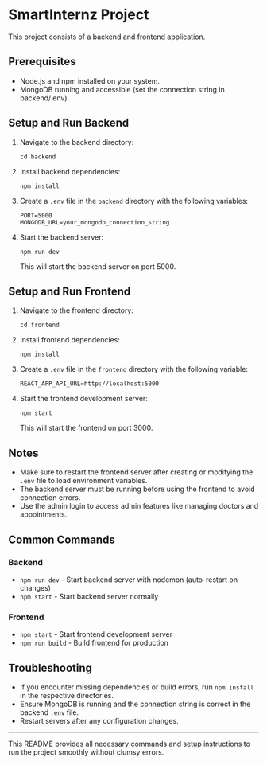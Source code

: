 # SmartInternz Project

This project consists of a backend and frontend application.

## Prerequisites

- Node.js and npm installed on your system.
- MongoDB running and accessible (set the connection string in backend/.env).

## Setup and Run Backend

1. Navigate to the backend directory:
   ```
   cd backend
   ```

2. Install backend dependencies:
   ```
   npm install
   ```

3. Create a `.env` file in the `backend` directory with the following variables:
   ```
   PORT=5000
   MONGODB_URL=your_mongodb_connection_string
   ```

4. Start the backend server:
   ```
   npm run dev
   ```
   This will start the backend server on port 5000.

## Setup and Run Frontend

1. Navigate to the frontend directory:
   ```
   cd frontend
   ```

2. Install frontend dependencies:
   ```
   npm install
   ```

3. Create a `.env` file in the `frontend` directory with the following variable:
   ```
   REACT_APP_API_URL=http://localhost:5000
   ```

4. Start the frontend development server:
   ```
   npm start
   ```
   This will start the frontend on port 3000.

## Notes

- Make sure to restart the frontend server after creating or modifying the `.env` file to load environment variables.
- The backend server must be running before using the frontend to avoid connection errors.
- Use the admin login to access admin features like managing doctors and appointments.

## Common Commands

### Backend
- `npm run dev` - Start backend server with nodemon (auto-restart on changes)
- `npm start` - Start backend server normally

### Frontend
- `npm start` - Start frontend development server
- `npm run build` - Build frontend for production

## Troubleshooting

- If you encounter missing dependencies or build errors, run `npm install` in the respective directories.
- Ensure MongoDB is running and the connection string is correct in the backend `.env` file.
- Restart servers after any configuration changes.

---

This README provides all necessary commands and setup instructions to run the project smoothly without clumsy errors.
